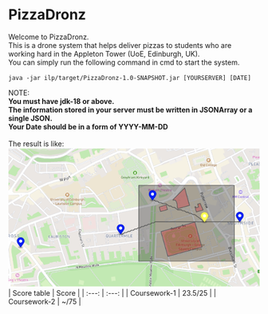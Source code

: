 # PizzaDronz
Welcome to PizzaDronz.\
This is a drone system that helps deliver pizzas to students who are working hard in the Appleton Tower (UoE, Edinburgh, UK).\
You can simply run the following command in cmd to start the system.
```
java -jar ilp/target/PizzaDronz-1.0-SNAPSHOT.jar [YOURSERVER] [DATE] 
```
NOTE:\
**You must have jdk-18 or above.**\
**The information stored in your server must be written in JSONArray or a single JSON.**\
**Your Date should be in a form of YYYY-MM-DD**\
\
The result is like:\
![result](result.png)
| Score table | Score |
| :---: | :---: |
| Coursework-1 | 23.5/25 |
| Coursework-2 | ~/75 |
